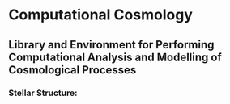 # Computational Cosmology

## Library and Environment for Performing Computational Analysis and Modelling of Cosmological Processes

### Stellar Structure:
